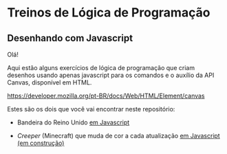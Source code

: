 # Treinos de Lógica de Programação

## Desenhando com Javascript

Olá!

Aqui estão alguns exercícios de lógica de programação que criam desenhos usando apenas javascript para os comandos e o auxílio da API Canvas, disponível em HTML.

https://developer.mozilla.org/pt-BR/docs/Web/HTML/Element/canvas

Estes são os dois que você vai encontrar neste repositório:

- Bandeira do Reino Unido [em Javascript](https://github.com/marianavns/desenhos-feitos-com-logica-de-programacao/blob/main/united-kingdom-flag.html)


- _Creeper_ (Minecraft) que muda de cor a cada atualização [em Javascript (em construção)](https://github.com/marianavns/desenhos-feitos-com-logica-de-programacao/blob/main/creeper-minecraft-random-colors.html)

